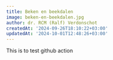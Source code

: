 ```yaml
---
title: Beken en beekdalen
image: beken-en-beekdalen.jpg
author: dr. RCM (Ralf) Verdonschot
createdAt: '2024-09-26T18:10:22+03:00'
updatedAt: '2024-10-01T12:48:26+03:00'
---
```



This is to test github action



